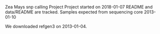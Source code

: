 Zea Mays snp calling Project
Project started on 2018-01-07
README and data/README are tracked.
Samples expected from sequencing core 2013-01-10


We downloaded refgen3 on 2013-01-04.
